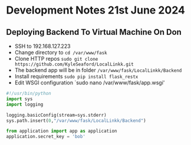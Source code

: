 # Development Notes 21st June 2024

## Deploying Backend To Virtual Machine On Don

- SSH to 192.168.127.223
- Change directory to `cd /var/www/fask`
- Clone HTTP repos `sudo git clone https://github.com/KyleSeaford/LocalLinkk.git`
- The backend app will be in folder `/var/www/fask/LocalLinkk/Backend`
- Install requirements `sudo pip install flask_restx`
- Edit WSGI configuration `sudo nano /var/www/fask/app.wsgi'

```python                app.wsgi *
#!/usr/bin/python
import sys
import logging

logging.basicConfig(stream=sys.stderr)
sys.path.insert(0,"/var/www/fask/LocalLinkk/Backend")

from application import app as application
application.secret_key = 'bob'
```
